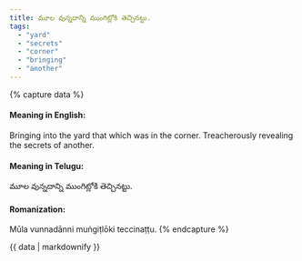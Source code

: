 ```yaml
---
title: మూల వున్నదాన్ని ముంగిట్లోకి తెచ్చినట్టు.
tags:
  - "yard"
  - "secrets"
  - "corner"
  - "bringing"
  - "another"
---
```


{% capture data %}
#### Meaning in English:
Bringing into the yard that which was in the corner.
Treacherously revealing the secrets of another.

#### Meaning in Telugu:
మూల వున్నదాన్ని ముంగిట్లోకి తెచ్చినట్టు.

#### Romanization:
Mūla vunnadānni muṅgiṭlōki teccinaṭṭu.
{% endcapture %}

{{ data | markdownify }}

